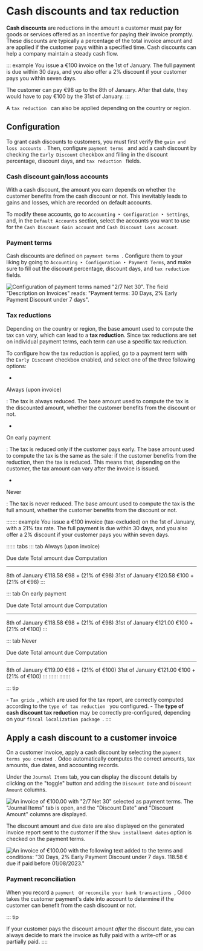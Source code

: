 # Cash discounts and tax reduction

**Cash discounts** are reductions in the amount a customer must pay for
goods or services offered as an incentive for paying their invoice
promptly. These discounts are typically a percentage of the total
invoice amount and are applied if the customer pays within a specified
time. Cash discounts can help a company maintain a steady cash flow.

::: example
You issue a €100 invoice on the 1st of January. The full payment is due
within 30 days, and you also offer a 2% discount if your customer pays
you within seven days.

The customer can pay €98 up to the 8th of January. After that date, they
would have to pay €100 by the 31st of January.
:::

A `tax reduction ` can also be applied depending on the country or region.


## Configuration 

To grant cash discounts to customers, you must first verify the
`gain and loss accounts
`.
Then, configure `payment terms
` and add a
cash discount by checking the `Early Discount` checkbox and filling in the discount percentage,
discount days, and `tax
reduction `
fields.

### Cash discount gain/loss accounts 

With a cash discount, the amount you earn depends on whether the
customer benefits from the cash discount or not. This inevitably leads
to gains and losses, which are recorded on default accounts.

To modify these accounts, go to
`Accounting ‣ Configuration ‣ Settings`, and, in the `Default Accounts` section, select the accounts you want to use for the
`Cash Discount Gain account` and
`Cash Discount Loss account`.

### Payment terms 

Cash discounts are defined on
`payment terms `. Configure
them to your liking by going to
`Accounting ‣ Configuration ‣ Payment Terms`, and make sure to fill out the discount
percentage, discount days, and
`tax reduction ` fields.

![Configuration of payment terms named \"2/7 Net 30\". The field \"Description on Invoices\"
reads: \"Payment terms: 30 Days, 2% Early Payment Discount under 7 days\".](cash_discounts/payment-terms.png)

### Tax reductions 

Depending on the country or region, the base amount used to compute the
tax can vary, which can lead to a **tax reduction**. Since tax
reductions are set on individual payment terms, each term can use a
specific tax reduction.

To configure how the tax reduction is applied, go to a payment term with
the `Early
Discount` checkbox enabled, and
select one of the three following options:

- 

  Always (upon invoice)

  :   The tax is always reduced. The base amount used to compute the tax
      is the discounted amount, whether the customer benefits from the
      discount or not.

- 

  On early payment

  :   The tax is reduced only if the customer pays early. The base
      amount used to compute the tax is the same as the sale: if the
      customer benefits from the reduction, then the tax is reduced.
      This means that, depending on the customer, the tax amount can
      vary after the invoice is issued.

- 

  Never

  :   The tax is never reduced. The base amount used to compute the tax
      is the full amount, whether the customer benefits from the
      discount or not.

::::::: example
You issue a €100 invoice (tax-excluded) on the 1st of January, with a
21% tax rate. The full payment is due within 30 days, and you also offer
a 2% discount if your customer pays you within seven days.

:::::: tabs
::: tab
Always (upon invoice)

  Due date          Total amount due   Computation
  ----------------- ------------------ ---------------------
  8th of January    €118.58            €98 + (21% of €98)
  31st of January   €120.58            €100 + (21% of €98)
:::

::: tab
On early payment

  Due date          Total amount due   Computation
  ----------------- ------------------ ----------------------
  8th of January    €118.58            €98 + (21% of €98)
  31st of January   €121.00            €100 + (21% of €100)
:::

::: tab
Never

  Due date          Total amount due   Computation
  ----------------- ------------------ ----------------------
  8th of January    €119.00            €98 + (21% of €100)
  31st of January   €121.00            €100 + (21% of €100)
:::
::::::
:::::::

::: tip

\- `Tax grids `,
which are used for the tax report, are correctly computed according to
the
`type of tax reduction ` you configured. - The **type of cash discount tax
reduction** may be correctly pre-configured, depending on your
`fiscal localization package `.
::::

## Apply a cash discount to a customer invoice 

On a customer invoice, apply a cash discount by selecting the
`payment terms you created
`. Odoo
automatically computes the correct amounts, tax amounts, due dates, and
accounting records.

Under the `Journal Items` tab, you
can display the discount details by clicking on the \"toggle\" button
and adding the `Discount Date` and
`Discount Amount` columns.

![An invoice of €100.00 with \"2/7 Net 30\" selected as payment terms. The \"Journal Items\" tab
is open, and the \"Discount Date\" and \"Discount Amount\" columns are displayed.](cash_discounts/invoice-journal-entry.png)

The discount amount and due date are also displayed on the generated
invoice report sent to the customer if the
`Show installment dates` option is
checked on the payment terms.

![An invoice of €100.00 with the following text added to the terms and conditions: \"30
Days, 2% Early Payment Discount under 7 days. 118.58 € due if paid before 01/08/2023.\"](cash_discounts/invoice-print.png)

### Payment reconciliation

When you record a `payment `
or `reconcile your bank transactions
`, Odoo takes the
customer payment\'s date into account to determine if the customer can
benefit from the cash discount or not.

::: tip

If your customer pays the discount amount *after* the discount date, you
can always decide to mark the invoice as fully paid with a write-off or
as partially paid.
::::
